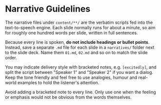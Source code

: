 # Narrative Guidelines

The narrative files under `content/**/` are the verbatim scripts fed into the text-to-speech engine. Each slide normally runs for about a minute, so aim for roughly one hundred words per slide, written in full sentences.

Because every line is spoken, **do not include headings or bullet points**. Instead, save a separate `.md` file for each slide in a `narratives/` folder next to the slide deck. Name them `01.md`, `02.md` and so on to match the slide order.

You may indicate delivery style with bracketed notes, e.g. `[excitedly]`, and split the script between "Speaker 1" and "Speaker 2" if you want a dialog. Keep the tone friendly and feel free to use analogies, humour and real-world examples to hold the listener's attention.

Avoid adding a bracketed note to every line. Only use one when the feeling or emphasis would not be obvious from the words themselves.
